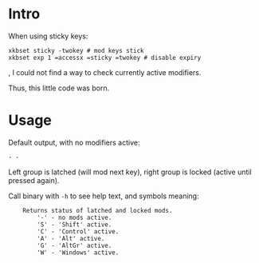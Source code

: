 # Intro

When using sticky keys:
```
xkbset sticky -twokey # mod keys stick
xkbset exp 1 =accessx =sticky =twokey # disable expiry
```

, I could not find a way to check currently active modifiers.

Thus, this little code was born.

# Usage

Default output, with no modifiers active:
```
- -
```

Left group is latched (will mod next key), right group is locked (active until pressed again).

Call binary with `-h` to see help text, and symbols meaning:
```
	Returns status of latched and locked mods.
		'-' - no mods active.
		'S' - 'Shift' active.
		'C' - 'Control' active.
		'A' - 'Alt' active.
		'G' - 'AltGr' active.
		'W' - 'Windows' active.
```
